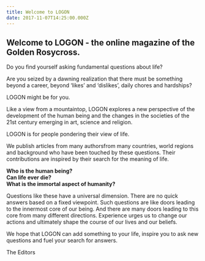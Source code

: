 ```yaml
---
title: Welcome to LOGON
date: 2017-11-07T14:25:00.000Z
---
```

## Welcome to LOGON - the online magazine of the Golden Rosycross.

Do you find yourself asking fundamental questions about life?

Are you seized by a dawning realization that there must be something beyond a career, beyond ‘likes’ and ‘dislikes’, daily chores and hardships?

LOGON might be for you.

Like a view from a mountaintop, LOGON explores a new perspective of the development of the human being and the changes in the societies of the 21st century emerging in art, science and religion.

LOGON is for people pondering their view of life.

We publish articles from many authorsfrom many countries, world regions and background who have been touched by these questions. Their contributions are inspired by their search for the meaning of life.

**Who is the human being?\
Can life ever die?\
What is the immortal aspect of humanity?**

Questions like these have a universal dimension. There are no quick answers based on a fixed viewpoint. Such questions are like doors leading to the innermost core of our being. And there are many doors leading to this core from many different directions. Experience urges us to change our actions and ultimately shape the course of our lives and our beliefs.

We hope that LOGON can add something to your life, inspire you to ask new questions and fuel your search for answers.

The Editors